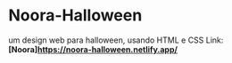 # Noora-Halloween

um design web para halloween, usando HTML e CSS
Link: **[Noora]https://noora-halloween.netlify.app/**
